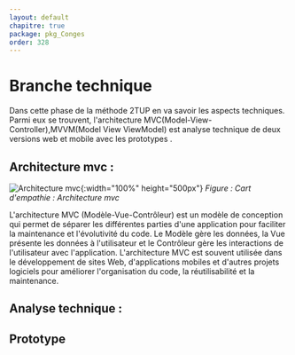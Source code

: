 ```yaml
---
layout: default
chapitre: true
package: pkg_Conges
order: 328
---
```


<!-- new slide -->

# Branche technique 

<!-- note -->

Dans cette phase de la méthode 2TUP en va savoir les aspects techniques. Parmi eux se trouvent, l'architecture MVC(Model-View-Controller),MVVM(Model View ViewModel) est analyse technique de deux versions web et mobile avec les prototypes .

<!-- new slide -->

## Architecture mvc :

<!-- note -->
![Architecture mvc](/gestion-personnels/pkg_Conges/branche-technique/images/Architecture-mvc.jpg){:width="100%" height="500px"}
_Figure : Cart d'empathie : Architecture mvc_

L'architecture MVC (Modèle-Vue-Contrôleur) est un modèle de conception qui permet de séparer les différentes parties d'une application pour faciliter la maintenance et l'évolutivité du code. Le Modèle gère les données, la Vue présente les données à l'utilisateur et le Contrôleur gère les interactions de l'utilisateur avec l'application. L'architecture MVC est 
souvent utilisée dans le développement de sites Web, d'applications mobiles et d'autres projets logiciels pour améliorer l'organisation du code, la réutilisabilité et la maintenance.


## Analyse technique :

## Prototype 